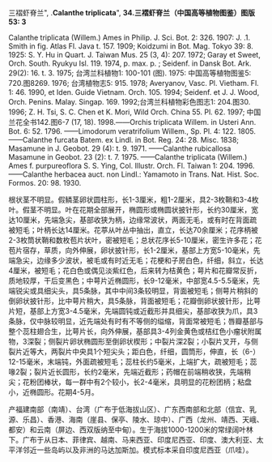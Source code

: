 三褶虾脊兰",
.**Calanthe triplicata**",
**34.三褶虾脊兰（中国高等植物图鉴）图版53: 3**

Calanthe triplicata (Willem.) Ames in Philip. J. Sci. Bot. 2: 326. 1907: J. .1. Smith in fig. Atlas Fl. Java t. 157. 1909; Koidzumi in Bot. Mag. Tokyo 39: 8. 1925: S. Y. Hu in Quart. J. Taiwan Mus. 25 (3, 4): 207. 1972; Garay et Sweet, Orch. South. Ryukyu Isl. 119. 1974, p. max. p. ; Seidenf. in Dansk Bot. Ark. 29(2): 16. t. 3. 1975; 台湾兰科植物1: 100-101 (图). 1975: 中国高等植物图鉴5: 720.图8269. 1976; 台湾植物志5: 915. 1978; Averyanov, Vasc. Pl. Vietham. Fl. 1: 46. 1990, et Iden. Guide Vietnam. Orch. 105. 1994; Seidenf. et J. J. Wood, Orch. Penins. Malay. Singap. 169. 1992;台湾兰科植物彩色图志1: 204.图30. 1996; Z. H. Tsi, S. C. Chen et K. Mori, Wild Orch. China 55. Pl. 62. 1997; 中国兰花全书142.图6-7 (17, 18). 1998.——Orchis triplicata Willem. in Usteri Ann. Bot. 6: 52. 1796. ——Limodorum veratrifolium Willem., Sp. Pl. 4: 122. 1805. ——Calanthe furcata Batem. ex Lindl. in Bot. Reg. 24: 28. Misc. 1838; Masamune in J. Geobot. 29 (4): t. 9. 1971. ——Calanthe rubicallosa Masamune in Geobot. 23 (2): t. 7. 1975. ——Calanthe triplicata (Willem.) Ames f. purpureoflora S. S. Ying, Col. Illustr. Orch. Fl. Taiwan 1: 204. 1996. ——Calanthe herbacea auct. non Lindl.: Yamamoto in Trans. Nat. Hist. Soc. Formos. 20: 98. 1930.

根状茎不明显。假鳞茎卵状圆柱形，长1-3厘米，粗1-2厘米，具2-3枚鞘和3-4枚叶。假茎不明显。叶在花期全部展开，椭圆形或椭圆状披针形，长约30厘米，宽达10厘米，先端急尖，基部收狭为柄，边缘常波状，两面无毛，或有时在背面疏被短毛；叶柄长达14厘米。花葶从叶丛中抽出，直立，长达70余厘米；花序柄被2-3枚筒状鞘和数枚苞片状叶，密被短毛；总状花序长5-10厘米，密生许多花；花苞片宿存，草质，向外伸展，卵状披针形，长1-2厘米，基部上方宽5-10毫米，先端急尖，边缘多少波状，被毛或有时近无毛；花梗和子房白色，纤细，斜立，长达4厘米，被短毛；花白色或偶见淡紫红色，后来转为桔黄色；萼片和花瓣常反折，质地较厚，干后变黑色；中萼片近椭圆形，长9-12毫米，中部宽4.5-5.5毫米，先端锐尖或具细尖头，具5条脉，其中中间3条较明显，背面被短毛；侧萼片稍斜的倒卵状披针形，比中萼片稍大，具5条脉，背面被短毛；花瓣倒卵状披针形，比萼片短，基部上方宽3-4.5毫米，先端圆钝或近截形并具细尖，基部收狭为爪，具3条脉，仅中脉较明显，近先端处有时有不等侧的缢缩，背面常被短毛；唇瓣基部与整个蕊柱翅合生，比萼片长，向外伸展，基部具3-4列金黄色或桔红色小瘤状附属物，3深裂；侧裂片卵状椭圆形至倒卵状楔形；中裂片深2裂；小裂片叉开，与侧裂片近等大，两裂片中央具1个短尖头；距白色，纤细，圆筒形，伸直，长（6-）12-15毫米，末端钝，外面疏被短毛；蕊柱长约5毫米，上端扩大，疏被短毛；蕊喙2裂；裂片近长圆形，长约2毫米，先端近截形；药帽在前端稍收狭，先端稍尖；花粉团棒状，每一群中有2个较小，长2-4毫米，具明显的花粉团柄；粘盘小，近椭圆形。花期4-5月。

产福建南部（南靖）、台湾（广布于低海拔山区）、广东西南部和北部（信宜、乳源、乐昌）、香港、海南（崖县、保亭、陵水、琼中）、广西（龙州、靖西、天峨、都安）和云南（屏边、西双版纳至中甸）。生于海拔1000-1200米的常绿阔叶林下。广布于从日本、菲律宾、越南、马来西亚、印度尼西亚、印度、澳大利亚、太平洋邻近一些岛屿以及非洲的马达加斯加。模式标本采自印度尼西亚（爪哇）。
